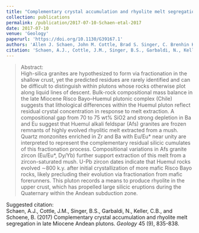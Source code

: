 ```yaml
---
title: "Complementary crystal accumulation and rhyolite melt segregation in a late Miocene Andean pluton"
collection: publications
permalink: /publication/2017-07-10-Schaen-etal-2017
date: 2017-07-10
venue: 'Geology'
paperurl: 'https://doi.org/10.1130/G39167.1'
authors: 'Allen J. Schaen, John M. Cottle, Brad S. Singer, C. Brenhin Keller, Nicolas Garibaldi, and Blair Schoene'
citation: 'Schaen, A.J., Cottle, J.M., Singer, B.S., Garbaldi, N., Keller, C.B., and Schoene, B. (2017) Complementary crystal accumulation and rhyolite melt segregation in late Miocene Andean plutons. <i>Geology</i> 45 (9), 835-838.'
---
```


 

>Abstract: <br/>High-silica granites are hypothesized to form via fractionation in the shallow crust, yet the predicted residues are rarely identified and can be difficult to distinguish within plutons whose rocks otherwise plot along liquid lines of descent. Bulk-rock compositional mass balance in the late Miocene Risco Bayo–Huemul plutonic complex (Chile) suggests that lithological differences within the Huemul pluton reflect residual crystal concentration in response to melt extraction. A compositional gap from 70 to 75 wt% SiO2 and strong depletion in Ba and Eu suggest that Huemul alkali feldspar (Afs) granites are frozen remnants of highly evolved rhyolitic melt extracted from a mush. Quartz monzonites enriched in Zr and Ba with Eu/Eu* near unity are interpreted to represent the complementary residual silicic cumulates of this fractionation process. Compositional variations in Afs granite zircon (Eu/Eu*, Dy/Yb) further support extraction of this melt from a zircon-saturated mush. U-Pb zircon dates indicate that Huemul rocks evolved ∼800 k.y. after initial crystallization of more mafic Risco Bayo rocks, likely precluding their evolution via fractionation from mafic forerunners. This pluton records a means to produce rhyolite in the upper crust, which has propelled large silicic eruptions during the Quaternary within the Andean subduction zone.

Suggested citation: <br/>Schaen, A.J., Cottle, J.M., Singer, B.S., Garbaldi, N., Keller, C.B., and Schoene, B. (2017) Complementary crystal accumulation and rhyolite melt segregation in late Miocene Andean plutons. <i>Geology</i> 45 (9), 835-838.